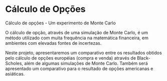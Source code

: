 # Cálculo de Opções
Cálculo de opções - Um experimento de Monte Carlo

O cálculo de opção, através de uma simulação de Monte Carlo, é um método utilizado com muita frequência na matemática financeira, em ambientes com elevadas fontes de incertezas.

Neste projeto, apresentaremos um comparativo entre os resultados obtidos pelo cálculo de opções européias (compra e venda) através de Black-Scholes, além de algumas simulações de Monte Carlo. Também será apresentado um comparativo para o resultado de opções americanas e asiáticas.
